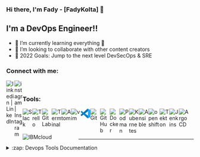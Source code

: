 ### Hi there, I'm Fady - [FadyKolta] 👋

## I'm a DevOps Engineer!!

- 🌱 I’m currently learning everything 🤣
- 👯 I’m looking to collaborate with other content creators
- 🥅 2022 Goals: Jump to the next level DevSecOps & SRE
<!-- - ⚡ Fun fact: I love to draw and play guitar / drums -->


### Connect with me:

<!-- [<img align="left" alt="johnydev.com" width="22px" src="https://raw.githubusercontent.com/iconic/open-iconic/master/svg/globe.svg" />][website] -->
<!-- [<img align="left" alt="youtube | YouTube" width="22px" src="https://cdn.jsdelivr.net/npm/simple-icons@v3/icons/youtube.svg" />][youtube] -->
[<img align="left" alt="linkedin | LinkedIn" width="22px" src="https://cdn.jsdelivr.net/npm/simple-icons@v3/icons/linkedin.svg" />][linkedin]
[<img align="left" alt="instagram | Instagram" width="22px" src="https://cdn.jsdelivr.net/npm/simple-icons@v3/icons/instagram.svg" />][instagram]

<br />

### Tools:

<img align="left" alt="Slack" width="26px" src="https://iconape.com/wp-content/files/fm/122535/png/Slack_icon_2019.png" />
<img align="left" alt="Trello" width="26px" src="https://iconape.com/wp-content/files/eo/110906/png/trello.png" />
<img align="left" alt="GitLab" width="26px" src="https://brandslogos.com/wp-content/uploads/thumbs/gitlab-logo-vector.svg" />
<img align="left" alt="Terminal" width="26px" src="https://www.kindpng.com/picc/m/153-1538018_terminal-icon-hd-png-download.png" />
<img align="left" alt="Atom" width="26px" src="https://upload.wikimedia.org/wikipedia/commons/8/80/Atom_editor_logo.svg" />
<img align="left" alt="vim" width="26px" src="https://iconape.com/wp-content/files/gl/348990/png/vim-logo.png" />
<img align="left" alt="Visual Studio Code" width="26px" src="https://raw.githubusercontent.com/github/explore/80688e429a7d4ef2fca1e82350fe8e3517d3494d/topics/visual-studio-code/visual-studio-code.png" />
<img align="left" alt="Git" width="26px" src="https://iconape.com/wp-content/png_logo_vector/git-icon.png" />
<img align="left" alt="GitHub" width="26px" src="https://iconape.com/wp-content/files/ia/122232/png/Cib-github__CoreUI_Icons_v1.0.0_.png" />
<img align="left" alt="Docker" width="26px" src="https://www.pikpng.com/pngl/b/430-4307964_docker-and-kubernetes-logos-point-of-sales-icon.png" />
<img align="left" alt="Podman" width="26px" src="https://developers.redhat.com/sites/default/files/inline-images/podmanicon.png" />  
<img align="left" alt="Kubernetes" width="26px" src="https://iconape.com/wp-content/files/af/353338/png/kubernetes-logo.png" />
<img align="left" alt="Ansible" width="26px" src="https://iconape.com/wp-content/files/zk/17516/png/cib-ansible.png" />
<img align="left" alt="openshift" width="30px" src="https://brandeps.com/logo-download/O/OpenShift-logo-vector-01.svg" />
<img align="left" alt="Tekton" width="26px" src="https://avatars.githubusercontent.com/u/47602533?s=200&v=4" />
<img align="left" alt="Jenkins" width="26px" src="https://upload.wikimedia.org/wikipedia/commons/e/e9/Jenkins_logo.svg" />
<img align="left" alt="ArgoCD" width="26px" src="https://coralogix.com/wp-content/uploads/2021/06/Argo-CD-Version-Tags-96X96.png" /> 
<br>    </br>
<img align="left" alt="IBMcloud" width="150px" src="https://iconape.com/wp-content/files/ar/352834/png/ibm-cloud-logo.png" />
<br>    </br>

---
<details>
  <summary>:zap: Devops Tools Documentation</summary>
  
<!--START_SECTION:activity-->
1. [Git Commands](https://github.com/johnbedeir/Devops-Tools-Documentation/blob/main/Git/Git_Commands.md)
2. [Docker Commands](https://github.com/johnbedeir/Devops-Tools-Documentation/blob/main/Docker/Docker%20commands.MD)
3. [Ansible Playbook Template](https://github.com/johnbedeir/Devops-Tools-Documentation/blob/main/Ansible/ansible-playbook%20(example).yml)
4. [How to create a pipeline using tekton](https://github.com/therayy/Pipelining)
<!--END_SECTION:activity-->

</details>

<!-- [website]: https://johnydev.com
[youtube]: https://www.youtube.com/channel/UCxvd-DdyFsE_07lCa4kRINA -->
[instagram]: https://www.instagram.com/r.adly_/
[linkedin]: https://www.linkedin.com/in/raafatadly/
<!-- [course]: https://www.youtube.com/channel/UCxvd-DdyFsE_07lCa4kRINA -->
